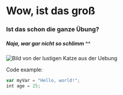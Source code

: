 # Wow, ist das groß
### Ist das schon die ganze Übung?
##### Naja, war gar nicht so schlimm ^^

![Bild von der lustigen Katze aus der Uebung](https://octodex.github.com/images/yaktocat.png)

Code example:
``` javascript
var myVar = "Hello, world!";
int age = 25;
``` 

